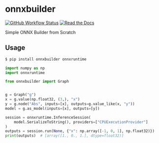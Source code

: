 # onnxbuilder

[![GitHub Workflow Status](https://img.shields.io/github/actions/workflow/status/regen100/onnxbuilder/ci.yml)](https://github.com/regen100/onnxbuilder/actions/workflows/ci.yml)
[![Read the Docs](https://img.shields.io/readthedocs/onnxbuilder)](http://onnxbuilder.readthedocs.io/)

Simple ONNX Builder from Scratch

## Usage

```bash
$ pip install onnxbuilder onnxruntime
```

```python
import numpy as np
import onnxruntime

from onnxbuilder import Graph


g = Graph("g")
x = g.value(np.float32, (3,), "x")
y = g.node("Abs", inputs=[x], outputs=g.value_like(x, "y"))
model = g.as_model(inputs=[x], outputs=[y])

session = onnxruntime.InferenceSession(
    model.SerializeToString(), providers=["CPUExecutionProvider"]
)
outputs = session.run(None, {"x": np.array([-1, 0, 1], np.float32)})
print(outputs)  # [array([1., 0., 1.], dtype=float32)]
```
